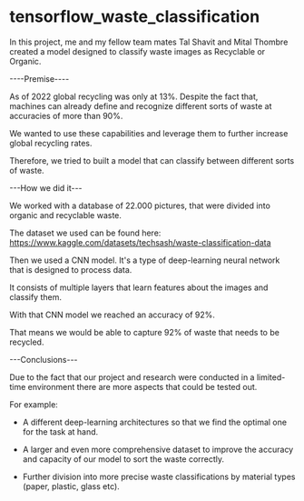 # tensorflow_waste_classification

In this project, me and my fellow team mates Tal Shavit and Mital Thombre created a model designed to classify waste images as Recyclable or Organic.

----Premise----

As of 2022 global recycling was only at 13%. Despite the fact that, machines can already define and recognize different sorts of waste at accuracies of more than 90%.

We wanted to use these capabilities and leverage them to further increase global recycling rates. 

Therefore, we tried to built a model that can classify between different sorts of waste.


---How we did it---

We worked with a database of 22.000 pictures, that were divided into organic and recyclable waste. 

The dataset we used can be found here: https://www.kaggle.com/datasets/techsash/waste-classification-data

Then we used a CNN model. It's a type of deep-learning neural network that is designed to process data.

It consists of multiple layers that learn features about the images and classify them.

With that CNN model we reached an accuracy of 92%.

That means we would be able to capture 92% of waste that needs to be recycled.


---Conclusions---

Due to the fact that our project and research were conducted in a limited-time environment there are more aspects that could be tested out. 

For example: 

* A different deep-learning architectures so that we find the optimal one for the task at hand.

* A larger and even more comprehensive dataset to improve the accuracy and capacity of our model to sort the waste correctly.

* Further division into more precise waste classifications by material types (paper, plastic, glass etc).
